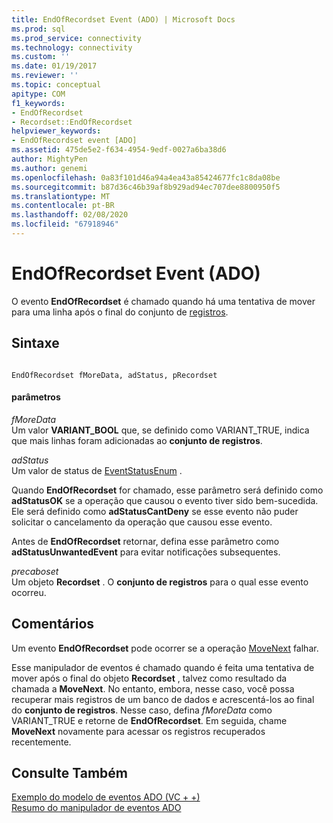 ```yaml
---
title: EndOfRecordset Event (ADO) | Microsoft Docs
ms.prod: sql
ms.prod_service: connectivity
ms.technology: connectivity
ms.custom: ''
ms.date: 01/19/2017
ms.reviewer: ''
ms.topic: conceptual
apitype: COM
f1_keywords:
- EndOfRecordset
- Recordset::EndOfRecordset
helpviewer_keywords:
- EndOfRecordset event [ADO]
ms.assetid: 475de5e2-f634-4954-9edf-0027a6ba38d6
author: MightyPen
ms.author: genemi
ms.openlocfilehash: 0a83f101d46a94a4ea43a85424677fc1c8da08be
ms.sourcegitcommit: b87d36c46b39af8b929ad94ec707dee8800950f5
ms.translationtype: MT
ms.contentlocale: pt-BR
ms.lasthandoff: 02/08/2020
ms.locfileid: "67918946"
---
```

# <a name="endofrecordset-event-ado"></a>EndOfRecordset Event (ADO)
O evento **EndOfRecordset** é chamado quando há uma tentativa de mover para uma linha após o final do conjunto de [registros](../../../ado/reference/ado-api/recordset-object-ado.md).  
  
## <a name="syntax"></a>Sintaxe  
  
```  
  
EndOfRecordset fMoreData, adStatus, pRecordset  
```  
  
#### <a name="parameters"></a>parâmetros  
 *fMoreData*  
 Um valor **VARIANT_BOOL** que, se definido como VARIANT_TRUE, indica que mais linhas foram adicionadas ao **conjunto de registros**.  
  
 *adStatus*  
 Um valor de status de [EventStatusEnum](../../../ado/reference/ado-api/eventstatusenum.md) .  
  
 Quando **EndOfRecordset** for chamado, esse parâmetro será definido como **adStatusOK** se a operação que causou o evento tiver sido bem-sucedida. Ele será definido como **adStatusCantDeny** se esse evento não puder solicitar o cancelamento da operação que causou esse evento.  
  
 Antes de **EndOfRecordset** retornar, defina esse parâmetro como **adStatusUnwantedEvent** para evitar notificações subsequentes.  
  
 *precaboset*  
 Um objeto **Recordset** . O **conjunto de registros** para o qual esse evento ocorreu.  
  
## <a name="remarks"></a>Comentários  
 Um evento **EndOfRecordset** pode ocorrer se a operação [MoveNext](../../../ado/reference/ado-api/movefirst-movelast-movenext-and-moveprevious-methods-ado.md) falhar.  
  
 Esse manipulador de eventos é chamado quando é feita uma tentativa de mover após o final do objeto **Recordset** , talvez como resultado da chamada a **MoveNext**. No entanto, embora, nesse caso, você possa recuperar mais registros de um banco de dados e acrescentá-los ao final do **conjunto de registros**. Nesse caso, defina *fMoreData* como VARIANT_TRUE e retorne de **EndOfRecordset**. Em seguida, chame **MoveNext** novamente para acessar os registros recuperados recentemente.  
  
## <a name="see-also"></a>Consulte Também  
 [Exemplo do modelo de eventos ADO (VC + +)](../../../ado/reference/ado-api/ado-events-model-example-vc.md)   
 [Resumo do manipulador de eventos ADO](../../../ado/guide/data/ado-event-handler-summary.md)
